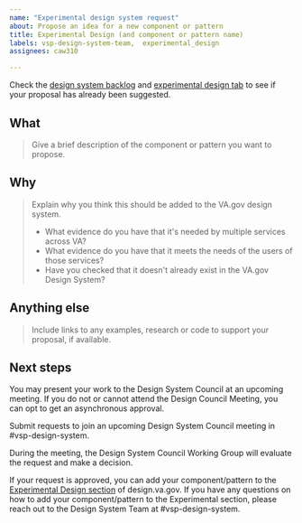 ```yaml
---
name: "Experimental design system request"
about: Propose an idea for a new component or pattern
title: Experimental Design (and component or pattern name)
labels: vsp-design-system-team,  experimental_design
assignees: caw310

---
```


Check the [design system backlog](https://design.va.gov/documentation/backlog) and [experimental design tab](https://design.va.gov/experimental-design/) to see if your proposal has already been suggested. 

## What
> Give a brief description of the component or pattern you want to propose.

## Why
> Explain why you think this should be added to the VA.gov design system.
>
> - What evidence do you have that it's needed by multiple services across VA?
> - What evidence do you have that it meets the needs of the users of those services?
> - Have you checked that it doesn't already exist in the VA.gov Design System? 

## Anything else
> Include links to any examples, research or code to support your proposal, if available.

## Next steps
You may present your work to the Design System Council at an upcoming meeting. If you do not or cannot attend the Design Council Meeting, you can opt to get an asynchronous approval. 

Submit requests to join an upcoming Design System Council meeting in #vsp-design-system.  

During the meeting, the Design System Council Working Group will evaluate the request and make a decision. 

If your request is approved, you can add your component/pattern to the [Experimental Design section](https://design.va.gov/experimental-design/) of design.va.gov. If you have any questions on how to add your component/pattern to the Experimental section, please reach out to the Design System Team at #vsp-design-system.
